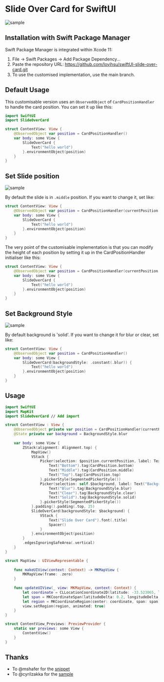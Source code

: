 <!--![GitHub release (latest by date)](https://img.shields.io/github/v/release/moifort/swiftUI-slide-over-card)-->
# Slide Over Card for SwiftUI

![sample](./static/sample.gif)

## Installation with Swift Package Manager

Swift Package Manager is integrated within Xcode 11:

1. File → Swift Packages → Add Package Dependency...
2. Paste the repository URL: https://github.com/loyihsu/swiftUI-slide-over-card.git
3. To use the customised implementation, use the main branch.

## Default Usage

This customisable version uses an `ObservedObject` of `CardPositionHandler` to handle the card position. You can set it up like this:

```swift
import SwiftUI
import SlideOverCard

struct ContentView: View {
    @ObservedObject var position = CardPositionHandler()
    var body: some View {
        SlideOverCard {
            Text("hello world")
        }.environmentObject(position)
    }
}
```

## Set Slide position

![sample](./static/sample-position.png)

By default the slide is in `.middle` position. If you want to change it, set like:

```swift
struct ContentView: View {
    @ObservedObject var position = CardPositionHandler(currentPosition: .bottom)
    var body: some View {
        SlideOverCard {
            Text("hello world")
        }.environmentObject(position)
    }
}
```

The very point of the customisable implementation is that you can modify the height of each position by setting it up in the CardPositionHandler initialiser like this:

```swift
struct ContentView: View {
    @ObservedObject var position = CardPositionHandler(currentPosition: .middle, bottom: UIScreen.main.bounds.height - 100, middle: UIScreen.main.bounds.height / 4, top: 100)
    var body: some View {
        SlideOverCard {
            Text("hello world")
        }.environmentObject(position)
    }
}
```





## Set Background Style

![sample](./static/sample-background.png)

By default background is 'solid'. If you want to change it for blur or clear, set like:

```swift
struct ContentView: View {
    @ObservedObject var position = CardPositionHandler()
    var body: some View {
        SlideOverCard(backgroundStyle: .constant(.blur)) {
            Text("hello world")
        }.environmentObject(position)
    }
}
```

## Usage

```swift
import SwiftUI
import MapKit
import SlideOverCard // Add import

struct ContentView : View {
    @ObservedObject private var position = CardPositionHandler(currentPosition: .top)
    @State private var background = BackgroundStyle.blur
    
    var body: some View {
        ZStack(alignment: Alignment.top) {
            MapView()
            VStack {
                Picker(selection: $position.currentPosition, label: Text("Position")) {
                    Text("Bottom").tag(CardPosition.bottom)
                    Text("Middle").tag(CardPosition.middle)
                    Text("Top").tag(CardPosition.top)
                }.pickerStyle(SegmentedPickerStyle())
                Picker(selection: self.$background, label: Text("Background")) {
                    Text("Blur").tag(BackgroundStyle.blur)
                    Text("Clear").tag(BackgroundStyle.clear)
                    Text("Solid").tag(BackgroundStyle.solid)
                }.pickerStyle(SegmentedPickerStyle())
            }.padding().padding(.top, 25)
            SlideOverCard(backgroundStyle: $background) {
                VStack {
                    Text("Slide Over Card").font(.title)
                    Spacer()
                }
            }.environmentObject(position)
        }
        .edgesIgnoringSafeArea(.vertical)
    }
}

struct MapView : UIViewRepresentable {
    
    func makeUIView(context: Context) -> MKMapView {
        MKMapView(frame: .zero)
    }
    
    func updateUIView(_ view: MKMapView, context: Context) {
        let coordinate = CLLocationCoordinate2D(latitude: -33.523065, longitude: 151.394551)
        let span = MKCoordinateSpan(latitudeDelta: 0.2, longitudeDelta: 0.2)
        let region = MKCoordinateRegion(center: coordinate, span: span)
        view.setRegion(region, animated: true)
    }
}

struct ContentView_Previews: PreviewProvider {
    static var previews: some View {
        ContentView()
    }
}

```

## Thanks

* To @mshafer for the [snippet](https://gist.github.com/mshafer/7e05d0a120810a9eb49d3589ce1f6f40)
* To @cyrilzakka for the [sample](https://github.com/cyrilzakka/SwiftUIModal)